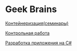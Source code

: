 ﻿# Geek Brains

[Контейнеризация(семинары)](./Containerization/containerization.md)

[Контрольная работа](./Final_control_work_p2/README.md)

[Разработка приложения на С#](./ExtendedCsharp/Readme.md)

